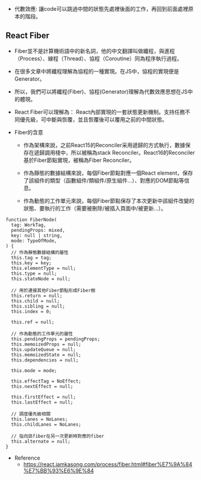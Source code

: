 -  代數效應: 讓code可以跳過中間的狀態先處裡後面的工作，再回到前面處裡原本的階段。
## React Fiber
- Fiber並不是計算機術語中的新名詞，他的中文翻譯叫做纖程，與進程（Process）、線程（Thread）、協程（Coroutine）同為程序執行過程。

- 在很多文章中將纖程理解為協程的一種實現。在JS中，協程的實現便是Generator。

- 所以，我們可以將纖程(Fiber)、協程(Generator)理解為代數效應思想在JS中的體現。

- React Fiber可以理解為：
    React內部實現的一套狀態更新機制。支持任務不同優先級，可中斷與恢覆，並且恢覆後可以覆用之前的中間狀態。
- Fiber的含意
    - 作為架構來說，之前React15的Reconciler采用遞歸的方式執行，數據保存在遞歸調用棧中，所以被稱為stack Reconciler。React16的Reconciler基於Fiber節點實現，被稱為Fiber Reconciler。

    - 作為靜態的數據結構來說，每個Fiber節點對應一個React element，保存了該組件的類型（函數組件/類組件/原生組件...）、對應的DOM節點等信息。

    - 作為動態的工作單元來說，每個Fiber節點保存了本次更新中該組件改變的狀態、要執行的工作（需要被刪除/被插入頁面中/被更新...）。
```
function FiberNode(
  tag: WorkTag,
  pendingProps: mixed,
  key: null | string,
  mode: TypeOfMode,
) {
  // 作為靜態數據結構的屬性
  this.tag = tag;
  this.key = key;
  this.elementType = null;
  this.type = null;
  this.stateNode = null;

  // 用於連接其他Fiber節點形成Fiber樹
  this.return = null;
  this.child = null;
  this.sibling = null;
  this.index = 0;

  this.ref = null;

  // 作為動態的工作單元的屬性
  this.pendingProps = pendingProps;
  this.memoizedProps = null;
  this.updateQueue = null;
  this.memoizedState = null;
  this.dependencies = null;

  this.mode = mode;

  this.effectTag = NoEffect;
  this.nextEffect = null;

  this.firstEffect = null;
  this.lastEffect = null;

  // 調度優先級相關
  this.lanes = NoLanes;
  this.childLanes = NoLanes;

  // 指向該fiber在另一次更新時對應的fiber
  this.alternate = null;
}
```



- Reference
    - https://react.iamkasong.com/process/fiber.html#fiber%E7%9A%84%E7%BB%93%E6%9E%84

